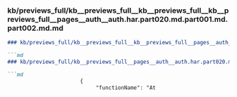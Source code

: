 ### kb/previews_full/kb__previews_full__kb__previews_full__kb__previews_full__pages__auth__auth.har.part020.md.part001.md.part002.md.md

```md
### kb/previews_full/kb__previews_full__kb__previews_full__pages__auth__auth.har.part020.md.part001.md.part002.md

```md
### kb/previews_full/kb__previews_full__pages__auth__auth.har.part020.md.part001.md (part 002)

```md
                       {
                            "functionName": "At
```

```

```

```
